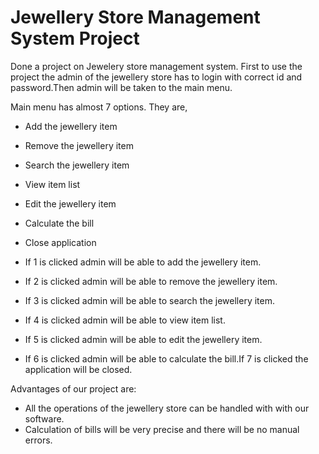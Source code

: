 # Jewellery Store Management System Project 

Done a project on Jewelery store management system.
First to use the project the admin of the jewellery store has to login with correct id and password.Then admin will be taken to the main menu.

Main menu has almost 7 options.
They are,
  - Add the jewellery item
  - Remove the jewellery item
  - Search the jewellery item
  - View item list
  - Edit the jewellery item
  - Calculate the bill
  - Close application
  
- If 1 is clicked admin will be able to add the jewellery item.
- If 2 is clicked admin will be able to remove the jewellery item.
- If 3 is clicked admin will be able to search the jewellery item.
- If 4 is clicked admin will be able to view item list.
- If 5 is clicked admin will be able to edit the jewellery item.
- If 6 is clicked admin will be able to calculate the bill.If 7 is clicked the application will be closed.

Advantages of our project are:
- All the operations of the jewellery store can be handled with with our software.
- Calculation of bills will be very precise and there will be no manual errors.
